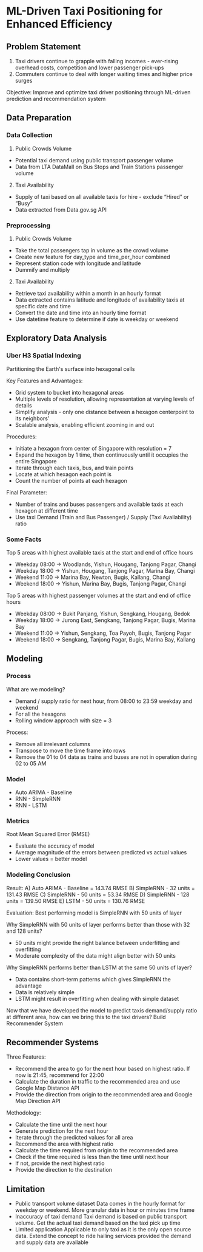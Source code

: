 # ML-Driven Taxi Positioning for Enhanced Efficiency

## Problem Statement

1. Taxi drivers continue to grapple with falling incomes - ever-rising overhead costs, competition and lower passenger pick-ups
2. Commuters continue to deal with longer waiting times and higher price surges

Objective: Improve and optimize taxi driver positioning through ML-driven prediction and recommendation system


## Data Preparation
### Data Collection
1. Public Crowds Volume
- Potential taxi demand using public transport passenger volume
- Data from LTA DataMall on Bus Stops and Train Stations passenger volume

2. Taxi Availability
- Supply of taxi based on all available taxis for hire - exclude “Hired” or “Busy”
- Data extracted from Data.gov.sg API

### Preprocessing

1. Public Crowds Volume
- Take the total passengers tap in volume as the crowd volume
- Create new feature for day_type and time_per_hour combined
- Represent station code with longitude and latitude
- Dummify and multiply

2. Taxi Availability
- Retrieve taxi availability within a month in an hourly format
- Data extracted contains latitude and longitude of availability taxis at specific date and time
- Convert the date and time into an hourly time format
- Use datetime feature to determine if date is weekday or weekend

## Exploratory Data Analysis
### Uber H3 Spatial Indexing
Partitioning the Earth's surface into hexagonal cells

Key Features and Advantages:
- Grid system to bucket into hexagonal areas
- Multiple levels of resolution, allowing representation at varying levels of details
- Simplify analysis - only one distance between a hexagon centerpoint to its neighbors’
- Scalable analysis, enabling efficient zooming in and out

Procedures:
- Initiate a hexagon from center of Singapore with resolution = 7
- Expand the hexagon by 1 time, then continuously until it occupies the entire Singapore
- Iterate through each taxis, bus, and train points
- Locate at which hexagon each point is
- Count the number of points at each hexagon

Final Parameter:
- Number of trains and buses passengers and available taxis at each hexagon at different time
- Use taxi Demand (Train and Bus Passenger) / Supply (Taxi Availability) ratio

### Some Facts
Top 5 areas with highest available taxis at the start and end of office hours
- Weekday 08:00 -> Woodlands, Yishun, Hougang, Tanjong Pagar, Changi
- Weekday 18:00 -> Yishun, Hougang, Tanjong Pagar, Marina Bay, Changi
- Weekend 11:00 -> Marina Bay, Newton, Bugis, Kallang, Changi
- Weekend 18:00 -> Yishun, Marina Bay, Bugis, Tanjong Pagar, Changi

Top 5 areas with highest passenger volumes at the start and end of office hours
- Weekday 08:00 -> Bukit Panjang, Yishun, Sengkang, Hougang, Bedok
- Weekday 18:00 -> Jurong East, Sengkang, Tanjong Pagar, Bugis, Marina Bay
- Weekend 11:00 -> Yishun, Sengkang, Toa Payoh, Bugis, Tanjong Pagar
- Weekend 18:00 -> Sengkang, Tanjong Pagar, Bugis, Marina Bay, Kallang

## Modeling
### Process
What are we modeling?
- Demand / supply ratio for next hour, from 08:00 to 23:59 weekday and weekend
- For all the hexagons
- Rolling window approach with size = 3

Process:
- Remove all irrelevant columns
- Transpose to move the time frame into rows
- Remove the 01 to 04 data as trains and buses are not in operation during 02 to 05 AM

### Model
- Auto ARIMA - Baseline
- RNN - SimpleRNN
- RNN - LSTM

### Metrics 
Root Mean Squared Error (RMSE)
- Evaluate the accuracy of model
- Average magnitude of the errors between predicted vs actual values
- Lower values = better model

### Modeling Conclusion
Result:
A) Auto ARIMA - Baseline = 143.74 RMSE
B) SimpleRNN - 32 units = 131.43 RMSE
C) SimpleRNN - 50 units = 53.34 RMSE
D) SimpleRNN - 128 units = 139.50 RMSE
E) LSTM - 50 units = 130.76 RMSE

Evaluation:
Best performing model is SimpleRNN with 50 units of layer

Why SimpleRNN with 50 units of layer performs better than those with 32 and 128 units?
- 50 units might provide the right balance between underfitting and overfitting
- Moderate complexity of the data might align better with 50 units

Why SimpleRNN performs better than LSTM at the same 50 units of layer?
- Data contains short-term patterns which gives SimpleRNN the advantage
- Data is relatively simple
- LSTM might result in overfitting when dealing with simple dataset

Now that we have developed the model to predict taxis demand/supply ratio at different area, how can we bring this to the taxi drivers? Build Recommender System

## Recommender Systems
Three Features:
- Recommend the area to go for the next hour based on highest ratio. If now is 21:45, recommend for 22:00
- Calculate the duration in traffic to the recommended area and use Google Map Distance API
- Provide the direction from origin to the recommended area and Google Map Direction API

Methodology:
- Calculate the time until the next hour
- Generate prediction for the next hour
- Iterate through the predicted values for all area
- Recommend the area with highest ratio
- Calculate the time required from origin to the recommended area
- Check if the time required is less than the time until next hour
- If not, provide the next highest ratio
- Provide the direction to the destination

## Limitation
- Public transport volume dataset
Data comes in the hourly format for weekday or weekend. More granular data in hour or minutes time frame
- Inaccuracy of taxi demand
Taxi demand is based on public transport volume. Get the actual taxi demand based on the taxi pick up time
- Limited application
Applicable to only taxi as it is the only open source data. Extend the concept to ride hailing services provided the demand and supply data are available
